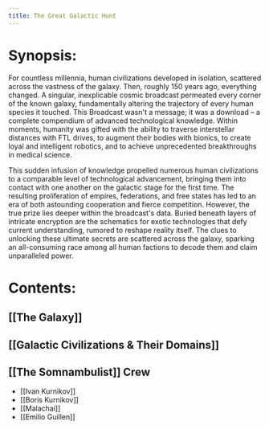 ```yaml
---
title: The Great Galactic Hunt
---
```

# Synopsis:
For countless millennia, human civilizations developed in isolation, scattered across the vastness of the galaxy. Then, roughly 150 years ago, everything changed. A singular, inexplicable cosmic broadcast permeated every corner of the known galaxy, fundamentally altering the trajectory of every human species it touched. This Broadcast wasn't a message; it was a download – a complete compendium of advanced technological knowledge. Within moments, humanity was gifted with the ability to traverse interstellar distances with FTL drives, to augment their bodies with bionics, to create loyal and intelligent robotics, and to achieve unprecedented breakthroughs in medical science.

This sudden infusion of knowledge propelled numerous human civilizations to a comparable level of technological advancement, bringing them into contact with one another on the galactic stage for the first time. The resulting proliferation of empires, federations, and free states has led to an era of both astounding cooperation and fierce competition. However, the true prize lies deeper within the broadcast's data. Buried beneath layers of intricate encryption are the schematics for exotic technologies that defy current understanding, rumored to reshape reality itself. The clues to unlocking these ultimate secrets are scattered across the galaxy, sparking an all-consuming race among all human factions to decode them and claim unparalleled power.
# Contents:
## [[The Galaxy]]
## [[Galactic Civilizations & Their Domains]]

## [[The Somnambulist]] Crew
- [[Ivan Kurnikov]] 
- [[Boris Kurnikov]]
- [[Malachai]]
- [[Emilio Guillen]] 

